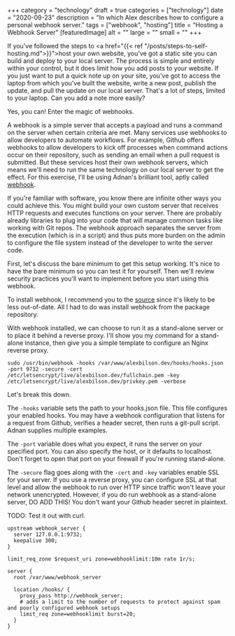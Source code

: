 +++
category = "technology"
draft = true
categories = ["technology"]
date = "2020-09-23"
description = "In which Alex describes how to configure a personal webhook server."
tags = ["webhook", "hosting"]
title = "Hosting a Webhook Server"
[featuredImage]
  alt = ""
  large = ""
  small = ""
+++

If you've followed the steps to <a href="{{< ref "/posts/steps-to-self-hosting.md">}}">host your own website</a>, you've got a static site you can build and deploy to your local server. The process is simple and entirely within your control, but it does limit how you add posts to your website. If you just want to put a quick note up on your site, you've got to access the laptop from which you've built the website, write a new post, publish the update, and pull the update on our local server. That's a lot of steps, limited to your laptop. Can you add a note more easily?

Yes, you can! Enter the magic of webhooks.

A webhook is a simple server that accepts a payload and runs a command on the server when certain criteria are met. Many services use webhooks to allow developers to automate workflows. For example, Github offers webhooks to allow developers to kick off processes when command actions occur on their repository, such as sending an email when a pull request is submitted. But these services host their own webhook servers, which means we'll need to run the same technology on our local server to get the effect. For this exercise, I'll be using Adnan's brilliant tool, aptly called [webhook](https://github.com/adnanh/webhook).

If you're familiar with software, you know there are infinite other ways you could achieve this. You might build your own custom server that receives HTTP requests and executes functions on your server. There are probably already libraries to plug into your code that will manage common tasks like working with Git repos. The webhook approach separates the server from the execution (which is in a script) and thus puts more burden on the admin to configure the file system instead of the developer to write the server code.

First, let's discuss the bare minimum to get this setup working. It's nice to have the bare minimum so you can test it for yourself. Then we'll review security practices you'll want to implement before you start using this webhook.

To install webhook, I recommend you to the [source](https://github.com/adnanh/webhook/blob/master/README.md) since it's likely to be less out-of-date. All I had to do was install webhook from the package repository.

With webhook installed, we can choose to run it as a stand-alone server or to place it behind a reverse proxy. I'll show you my command for a stand-alone instance, then give you a simple template to configure an Nginx reverse proxy.

```
sudo /usr/bin/webhook -hooks /var/www/alexbilson.dev/hooks/hooks.json -port 9732 -secure -cert /etc/letsencrypt/live/alexbilson.dev/fullchain.pem -key /etc/letsencrypt/live/alexbilson.dev/privkey.pem -verbose
```

Let's break this down.

The `-hooks` variable sets the path to your hooks.json file. This file configures your enabled hooks. You may have a webhook configuration that listens for a request from Github, verifies a header secret, then runs a git-pull script. Adnan supplies multiple examples.

The `-port` variable does what you expect, it runs the server on your specified port. You can also specify the host, or it defaults to localhost. Don't forget to open that port on your firewall if you're running stand-alone.

The `-secure` flag goes along with the `-cert` and `-key` variables enable SSL for your server. If you use a reverse proxy, you can configure SSL at that level and allow the webhook to run over HTTP since traffic won't leave your network unencrypted. However, if you do run webhook as a stand-alone server, DO ADD THIS! You don't want your Github header secret in plaintext.

TODO: Test it out with curl.

```
upstream webhook_server {
  server 127.0.0.1:9732;
  keepalive 300;
}

limit_req_zone $request_uri zone=webhooklimit:10m rate 1r/s;

server {
  root /var/www/webhook_server

  location /hooks/ {
    proxy_pass http://webhook_server;
    # adds a limit to the number of requests to protect against spam and poorly configured webhook setups
    limit_req zone=webhooklimit burst=20;
  }
}
```
